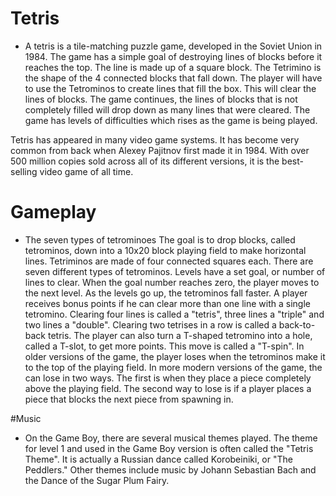 # Tetris

- A tetris is a tile-matching puzzle game, developed in the Soviet Union in 1984. The game has a simple goal of destroying lines of blocks before it reaches the top. The line is made up of a square block. The Tetrimino is the shape of the 4 connected blocks that fall down. The player will have to use the Tetrominos to create lines that fill the box. This will clear the lines of blocks. The game continues, the lines of blocks that is not completely filled will drop down as many lines that were cleared. The game has levels of difficulties which rises as the game is being played.

Tetris has appeared in many video game systems. It has become very common from back when Alexey Pajitnov first made it in 1984. With over 500 million copies sold across all of its different versions, it is the best-selling video game of all time.

<h1>Gameplay</h1>

- The seven types of tetrominoes
The goal is to drop blocks, called tetrominos, down into a 10x20 block playing field to make horizontal lines. Tetriminos are made of four connected squares each. There are seven different types of tetrominos. Levels have a set goal, or number of lines to clear. When the goal number reaches zero, the player moves to the next level. As the levels go up, the tetrominos fall faster. A player receives bonus points if he can clear more than one line with a single tetromino. Clearing four lines is called a "tetris", three lines a "triple" and two lines a "double". Clearing two tetrises in a row is called a back-to-back tetris. The player can also turn a T-shaped tetromino into a hole, called a T-slot, to get more points. This move is called a "T-spin". In older versions of the game, the player loses when the tetrominos make it to the top of the playing field. In more modern versions of the game, the can lose in two ways. The first is when they place a piece completely above the playing field. The second way to lose is if a player places a piece that blocks the next piece from spawning in.

#Music
- On the Game Boy, there are several musical themes played. The theme for level 1 and used in the Game Boy version is often called the "Tetris Theme". It is actually a Russian dance called Korobeiniki, or "The Peddlers." Other themes include music by Johann Sebastian Bach and the Dance of the Sugar Plum Fairy.
